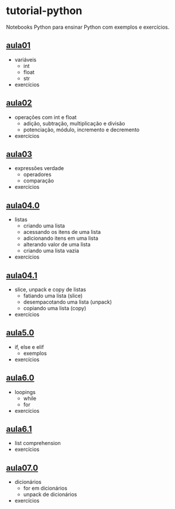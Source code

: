 # tutorial-python
Notebooks Python para ensinar Python com exemplos e exercícios.

## [aula01](https://github.com/vtr57/tutorial-python/blob/main/aula01.ipynb)
* variáveis
  * int
  * float
  * str
* exercícios

## [aula02](https://github.com/vtr57/tutorial-python/blob/main/aula02.ipynb)
* operações com int e float
  * adição, subtração, multiplicação e divisão
  * potenciação, módulo, incremento e decremento
* exercícios

## [aula03](https://github.com/vtr57/tutorial-python/blob/main/aula03.ipynb)
* expressões verdade
  * operadores
  * comparação
* exercícios

## [aula04.0](https://github.com/vtr57/tutorial-python/blob/main/aula04.0.ipynb)
* listas
  * criando uma lista
  * acessando os itens de uma lista
  * adicionando itens em uma lista
  * alterando valor de uma lista
  * criando uma lista vazia
* exercícios

## [aula04.1](https://github.com/vtr57/tutorial-python/blob/main/aula04.1.ipynb)
* slice, unpack e copy de listas
  * fatiando uma lista (slice)
  * desempacotando uma lista (unpack)
  * copiando uma lista (copy)
* exercícios

## [aula5.0](https://github.com/vtr57/tutorial-python/blob/main/aula05.0.ipynb)
* if, else e elif
  * exemplos
* exercícios

## [aula6.0](https://github.com/vtr57/tutorial-python/blob/main/aula06.0.ipynb)
* loopings
  * while
  * for
* exercícios

## [aula6.1](https://github.com/vtr57/tutorial-python/blob/main/aula06.1.ipynb)
* list comprehension
* exercícios

## [aula07.0](https://github.com/vtr57/tutorial-python/blob/main/aula07.ipynb)
* dicionários
  * for em dicionários
  * unpack de dicionários
* exercícios
